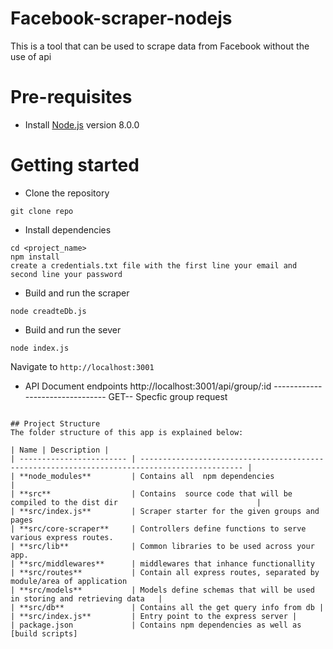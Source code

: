 # Facebook-scraper-nodejs
This is a tool that can be used to scrape data from Facebook without the use of api

# Pre-requisites
- Install [Node.js](https://nodejs.org/en/) version 8.0.0


# Getting started
- Clone the repository
```
git clone repo
```
- Install dependencies
```
cd <project_name>
npm install
create a credentials.txt file with the first line your email and second line your password
```
- Build and run the scraper
```
node creadteDb.js
```
- Build and run the sever
```
node index.js
```
  Navigate to `http://localhost:3001`

- API Document endpoints
  http://localhost:3001/api/group/:id -------------------------------- GET-- Specfic group request


```

## Project Structure
The folder structure of this app is explained below:

| Name | Description |
| ------------------------ | --------------------------------------------------------------------------------------------- |
| **node_modules**         | Contains all  npm dependencies                                                            |
| **src**                  | Contains  source code that will be compiled to the dist dir                               |
| **src/index.js**         | Scraper starter for the given groups and pages 
| **src/core-scraper**     | Controllers define functions to serve various express routes. 
| **src/lib**              | Common libraries to be used across your app.  
| **src/middlewares**      | middlewares that inhance functionallity
| **src/routes**           | Contain all express routes, separated by module/area of application                       
| **src/models**           | Models define schemas that will be used in storing and retrieving data   |
| **src/db**               | Contains all the get query info from db |
| **src/index.js**         | Entry point to the express server |
| package.json             | Contains npm dependencies as well as [build scripts]



